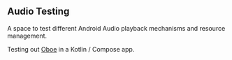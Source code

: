 ## Audio Testing

A space to test different Android Audio playback mechanisms and resource management. 

Testing out [Oboe](https://github.com/google/oboe/tree/main) in a Kotlin / Compose app. 
